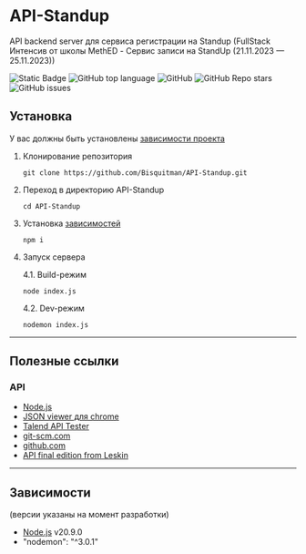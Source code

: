 # API-Standup
API backend server для сервиса регистрации на Standup (FullStack Интенсив от школы MethED - Сервис записи на StandUp (21.11.2023 — 25.11.2023))
<!--Блок информации о репозитории в бейджах-->
![Static Badge](https://img.shields.io/badge/Standup-API-Standup)
![GitHub top language](https://img.shields.io/github/languages/top/Bisquitman/API-Standup)
![GitHub](https://img.shields.io/github/license/Bisquitman/API-Standup)
![GitHub Repo stars](https://img.shields.io/github/stars/Bisquitman/API-Standup)
![GitHub issues](https://img.shields.io/github/issues/Bisquitman/API-Standup)

<!--Установка-->
## Установка
У вас должны быть установлены [зависимости проекта](https://github.com/Bisquitman/API-Standup#зависимости)

1. Клонирование репозитория

    ```git clone https://github.com/Bisquitman/API-Standup.git```

2. Переход в директорию API-Standup

    ```cd API-Standup```

3. Установка [зависимостей](https://github.com/Bisquitman/API-Standup#зависимости)

    ```npm i```

4. Запуск сервера

    4.1. Build-режим
   
    ```node index.js```

    4.2. Dev-режим

   ```nodemon index.js```

***

## Полезные ссылки
### API
- [Node.js](https://nodejs.org/en)
- [JSON viewer для chrome](https://chrome.google.com/webstore/detail/json-viewer/gbmdgpbipfallnflgajpaliibnhdgobh)
- [Talend API Tester](https://chrome.google.com/webstore/detail/talend-api-tester-free-ed/aejoelaoggembcahagimdiliamlcdmfm)
- [git-scm.com](https://git-scm.com/)
- [github.com](https://github.com/)
- [API final edition from Leskin](https://fs10.getcourse.ru/fileservice/file/download/a/251231/sc/126/h/3736f9caf00ebbab668810537041a0c1.zip)

***

<!--зависимости-->
## Зависимости
(версии указаны на момент разработки)
- [Node.js](https://nodejs.org/en) v20.9.0
- "nodemon": "^3.0.1"